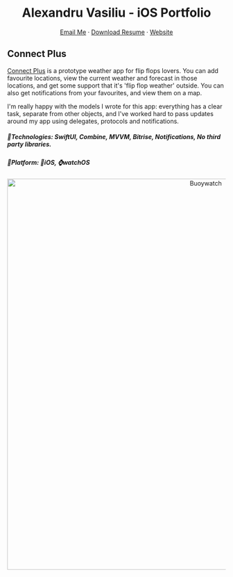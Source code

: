 <h1 align="center">
  Alexandru Vasiliu - iOS Portfolio
</h1>

<p align="center">
    <a href="mailto:alexg.vasiliu@gmail.com">Email Me</a>  · 
    <a href="https://github.com/ab492/iOS-Portfolio/blob/master/Andy%20Brown%20-%20iOS%20Developer%20-%20July%202019.pdf">Download Resume</a>  ·
    <a href="https://alexvasiliu.me/">Website</a>
</p>

## Connect Plus
[Connect Plus](https://nepservices.com/) is a prototype weather app for flip flops lovers. You can add favourite locations, view the current weather and forecast in those locations, and get some support that it's 'flip flop weather' outside. You can also get notifications from your favourites, and view them on a map.

I'm really happy with the models I wrote for this app: everything has a clear task, separate from other objects, and I've worked hard to pass updates around my app using delegates, protocols and notifications.

##### 🔨Technologies: SwiftUI, Combine, MVVM, Bitrise, Notifications, No third party libraries.
##### 🚀Platform: 📱iOS, ⌚️watchOS
<p align="center">
<a href="https://apps.apple.com/us/app/buoywatch-noaa-surf-buoys/id1479691525" target="_blank"><img src="images/buoywatch/buoywatch.png" width="900" title="Buoywatch"></a>
</p>
